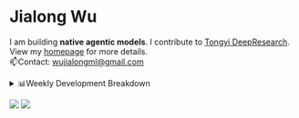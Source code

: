 #  Jialong Wu

I am building **native agentic models**. I contribute to [Tongyi DeepResearch](https://github.com/Alibaba-NLP/DeepResearch).<br>
View my [homepage](https://callanwu.github.io/) for more details. <br>
📫Contact: wujialongml@gmail.com

<details><summary>📊Weekly Development Breakdown</summary>

<!--START_SECTION:waka-->

```txt
From: 07 October 2025 - To: 14 October 2025

Total Time: 5 hrs 16 mins

Python     2 hrs 34 mins   ████████████░░░░░░░░░░░░░   48.66 %
JSON       2 hrs           █████████▒░░░░░░░░░░░░░░░   37.94 %
Markdown   41 mins         ███▒░░░░░░░░░░░░░░░░░░░░░   13.08 %
YAML       0 secs          ░░░░░░░░░░░░░░░░░░░░░░░░░   00.31 %
Docker     0 secs          ░░░░░░░░░░░░░░░░░░░░░░░░░   00.01 %
```

<!--END_SECTION:waka-->

[![wakatime](https://wakatime.com/badge/user/c6720b29-9431-4a60-bc9d-e1fb2b6bd65f.svg)](https://wakatime.com/@c6720b29-9431-4a60-bc9d-e1fb2b6bd65f)
</details>

[![](https://img.shields.io/badge/Google%20Scholar-4385FE.svg?&color=d6d6d6&style=flat-square&logo=google-scholar)](https://scholar.google.com/citations?user=6eg2m4YAAAAJ)
![](https://komarev.com/ghpvc/?username=callanwu)
